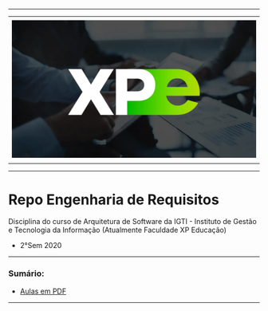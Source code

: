 -----

<div align="center">
    <table>
        <tr>
         <td align="center"></td>
        </tr> 
        <tr>
            <td>
                <img alt="xpe" src="https://github.com/joaopauloaramuni/joaopauloaramuni/blob/main/img/xpe-logo-2.png?raw=true"/>
            </td>
        </tr>
        <tr>
            <td align="center"></td>
        </tr> 
    </table>
</div>

-----

# Repo Engenharia de Requisitos

Disciplina do curso de Arquitetura de Software da IGTI - Instituto de Gestão e Tecnologia da Informação (Atualmente Faculdade XP Educação)

- 2°Sem 2020

-----

### Sumário:
- [Aulas em PDF](https://github.com/joaopauloaramuni/engenharia-de-requisitos/tree/main/PDF)

-----
